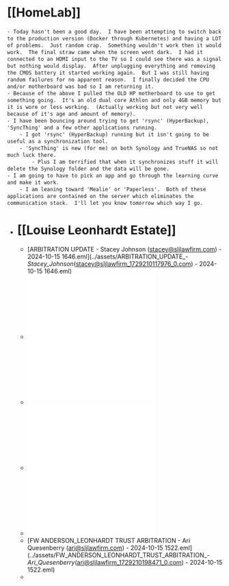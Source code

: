 # [[HomeLab]]
	- Today hasn't been a good day.  I have been attempting to switch back to the production version (Docker through Kubernetes) and having a LOT of problems.  Just random crap.  Something wouldn't work then it would work.  The final straw came when the screen went dark.  I had it connected to an HDMI input to the TV so I could see there was a signal but nothing would display.  After unplugging everything and removing the CMOS battery it started working again.  But I was still having random failures for no apparent reason.  I finally decided the CPU and/or motherboard was bad so I am returning it.
	- Because of the above I pulled the OLD HP motherboard to use to get something going.  It's an old dual core Athlon and only 4GB memory but it is wore or less working.  (Actually working but not very well because of it's age and amount of memory).
	- I have been bouncing around trying to get 'rsync' (HyperBackup), 'SyncThing' and a few other applications running.
		- I got 'rsync' (HyperBackup) running but it isn't going to be useful as a synchronization tool.
		- 'SyncThing' is new (for me) on both Synology and TrueNAS so not much luck there.
			- Plus I am terrified that when it synchronizes stuff it will delete the Synology folder and the data will be gone.
	- I am going to have to pick an app and go through the learning curve and make it work.
		- I am leaning toward 'Mealie' or 'Paperless'.  Both of these applications are contained on the server which eliminates the communication stack.  I'll let you know tomorrow which way I go.
- # [[Louise Leonhardt Estate]]
	- [ARBITRATION UPDATE - Stacey Johnson (stacey@sljlawfirm.com) - 2024-10-15 1646.eml](../assets/ARBITRATION_UPDATE_-_Stacey_Johnson_(stacey@sljlawfirm_1729210117976_0.com) - 2024-10-15 1646.eml)
	- ![Commercial Arbitration Fee Schedule Effective 5.1.2018.pdf](../assets/Commercial_Arbitration_Fee_Schedule_Effective_5.1.2018_1729210147186_0.pdf)
	- ![Commercial Rules.pdf](../assets/Commercial_Rules_1729210157923_0.pdf)
	- ![Commercial_Arbitration_Fee_Schedule_1.pdf](../assets/Commercial_Arbitration_Fee_Schedule_1_1729210170763_0.pdf)
	- ![Commercial_Demand_for_Arbitration042020.pdf](../assets/Commercial_Demand_for_Arbitration042020_1729210182295_0.pdf)
	- [FW  ANDERSON_LEONHARDT TRUST ARBITRATION - Ari Quesenberry (ari@sljlawfirm.com) - 2024-10-15 1522.eml](../assets/FW_ANDERSON_LEONHARDT_TRUST_ARBITRATION_-_Ari_Quesenberry_(ari@sljlawfirm_1729210198471_0.com) - 2024-10-15 1522.eml)
	-